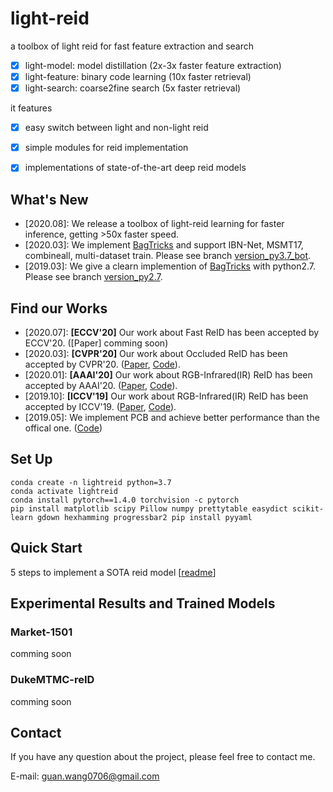 # light-reid
a toolbox of light reid for fast feature extraction and search 
- [x] light-model: model distillation (2x-3x faster feature extraction)
- [x] light-feature: binary code learning (10x faster retrieval)
- [x] light-search: coarse2fine search (5x faster retrieval)

it features
- [x] easy switch between light and non-light reid
- [x] simple modules for reid implementation
- [x] implementations of state-of-the-art deep reid models 


## What's New
- [2020.08]: We release a toolbox of light-reid learning for faster inference, getting >50x faster speed.
- [2020.03]: We implement [BagTricks](https://ieeexplore.ieee.org/document/8930088) and support IBN-Net, MSMT17, combineall, multi-dataset train. Please see branch [version_py3.7_bot](https://github.com/wangguanan/light-reid/tree/version_py3.7_bot).
- [2019.03]: We give a clearn implemention of  [BagTricks](https://ieeexplore.ieee.org/document/8930088) with python2.7. Please see branch [version_py2.7](https://github.com/wangguanan/light-reid/tree/version_py2.7).

## Find our Works
* [2020.07]: **[ECCV'20]** Our work about Fast ReID has been accepted by ECCV'20. ([Paper] comming soon)
* [2020.03]: **[CVPR'20]** Our work about Occluded ReID has been accepted by CVPR'20. ([Paper](https://arxiv.org/abs/2003.08177), [Code](https://github.com/wangguanan/HOReID)).
* [2020.01]: **[AAAI'20]** Our work about RGB-Infrared(IR) ReID has been accepted by AAAI'20. ([Paper](https://arxiv.org/pdf/2002.04114.pdf), [Code](https://github.com/wangguanan/JSIA-ReID)).
* [2019.10]: **[ICCV'19]** Our work about RGB-Infrared(IR) ReID has been accepted by ICCV'19. ([Paper](http://openaccess.thecvf.com/content_ICCV_2019/papers/Wang_RGB-Infrared_Cross-Modality_Person_Re-Identification_via_Joint_Pixel_and_Feature_Alignment_ICCV_2019_paper.pdf), [Code](https://github.com/wangguanan/AlignGAN)).
* [2019.05]: We implement PCB and achieve better performance than the offical one. ([Code](https://github.com/wangguanan/Pytorch-Person-ReID-Baseline-PCB-Beyond-Part-Models))


## Set Up
```shell script
conda create -n lightreid python=3.7
conda activate lightreid
conda install pytorch==1.4.0 torchvision -c pytorch
pip install matplotlib scipy Pillow numpy prettytable easydict scikit-learn gdown hexhamming progressbar2 pip install pyyaml
```


## Quick Start 
5 steps to implement a SOTA reid model [[readme](./examples/bagtricks/main.py)]


## Experimental Results and Trained Models

### Market-1501

comming soon

### DukeMTMC-reID

comming soon


## Contact
If you have any question about the project, please feel free to contact me.

E-mail: guan.wang0706@gmail.com